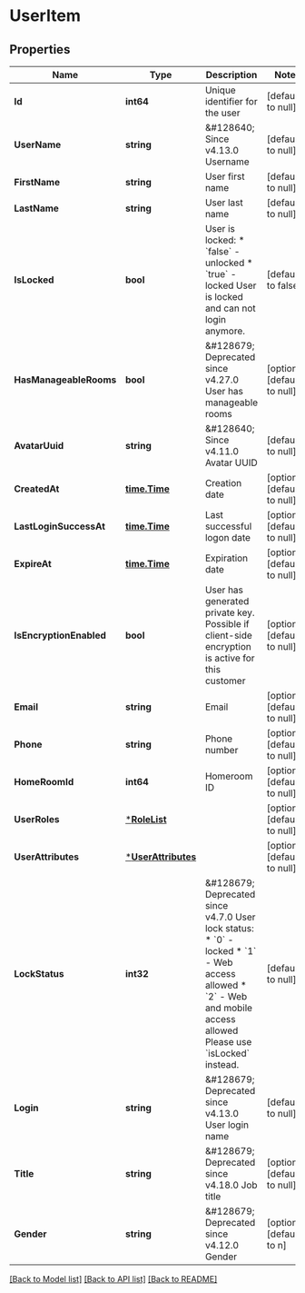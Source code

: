 # UserItem

## Properties
Name | Type | Description | Notes
------------ | ------------- | ------------- | -------------
**Id** | **int64** | Unique identifier for the user | [default to null]
**UserName** | **string** | &amp;#128640; Since v4.13.0  Username | [default to null]
**FirstName** | **string** | User first name | [default to null]
**LastName** | **string** | User last name | [default to null]
**IsLocked** | **bool** | User is locked:  * &#x60;false&#x60; - unlocked  * &#x60;true&#x60; - locked    User is locked and can not login anymore. | [default to false]
**HasManageableRooms** | **bool** | &amp;#128679; Deprecated since v4.27.0  User has manageable rooms | [optional] [default to null]
**AvatarUuid** | **string** | &amp;#128640; Since v4.11.0  Avatar UUID | [default to null]
**CreatedAt** | [**time.Time**](time.Time.md) | Creation date | [optional] [default to null]
**LastLoginSuccessAt** | [**time.Time**](time.Time.md) | Last successful logon date | [optional] [default to null]
**ExpireAt** | [**time.Time**](time.Time.md) | Expiration date | [optional] [default to null]
**IsEncryptionEnabled** | **bool** | User has generated private key.  Possible if client-side encryption is active for this customer | [optional] [default to null]
**Email** | **string** | Email  | [optional] [default to null]
**Phone** | **string** | Phone number | [optional] [default to null]
**HomeRoomId** | **int64** | Homeroom ID | [optional] [default to null]
**UserRoles** | [***RoleList**](RoleList.md) |  | [optional] [default to null]
**UserAttributes** | [***UserAttributes**](UserAttributes.md) |  | [optional] [default to null]
**LockStatus** | **int32** | &amp;#128679; Deprecated since v4.7.0  User lock status:  * &#x60;0&#x60; - locked  * &#x60;1&#x60; - Web access allowed  * &#x60;2&#x60; - Web and mobile access allowed    Please use &#x60;isLocked&#x60; instead. | [default to null]
**Login** | **string** | &amp;#128679; Deprecated since v4.13.0  User login name | [default to null]
**Title** | **string** | &amp;#128679; Deprecated since v4.18.0  Job title | [optional] [default to null]
**Gender** | **string** | &amp;#128679; Deprecated since v4.12.0  Gender | [optional] [default to n]

[[Back to Model list]](../README.md#documentation-for-models) [[Back to API list]](../README.md#documentation-for-api-endpoints) [[Back to README]](../README.md)

